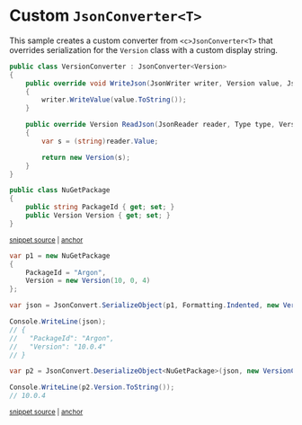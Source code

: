 # Custom `JsonConverter<T>`

This sample creates a custom converter from `<c>JsonConverter<T>` that overrides serialization for the `Version` class with a custom display string.

<!-- snippet: CustomJsonConverterGenericTypes -->
<a id='snippet-customjsonconvertergenerictypes'></a>
```cs
public class VersionConverter : JsonConverter<Version>
{
    public override void WriteJson(JsonWriter writer, Version value, JsonSerializer serializer)
    {
        writer.WriteValue(value.ToString());
    }

    public override Version ReadJson(JsonReader reader, Type type, Version existingValue, bool hasExistingValue, JsonSerializer serializer)
    {
        var s = (string)reader.Value;

        return new Version(s);
    }
}

public class NuGetPackage
{
    public string PackageId { get; set; }
    public Version Version { get; set; }
}
```
<sup><a href='/src/Tests/Documentation/Samples/Serializer/CustomJsonConverterGeneric.cs#L32-L53' title='Snippet source file'>snippet source</a> | <a href='#snippet-customjsonconvertergenerictypes' title='Start of snippet'>anchor</a></sup>
<!-- endSnippet -->

<!-- snippet: CustomJsonConverterGenericUsage -->
<a id='snippet-customjsonconvertergenericusage'></a>
```cs
var p1 = new NuGetPackage
{
    PackageId = "Argon",
    Version = new Version(10, 0, 4)
};

var json = JsonConvert.SerializeObject(p1, Formatting.Indented, new VersionConverter());

Console.WriteLine(json);
// {
//   "PackageId": "Argon",
//   "Version": "10.0.4"
// }

var p2 = JsonConvert.DeserializeObject<NuGetPackage>(json, new VersionConverter());

Console.WriteLine(p2.Version.ToString());
// 10.0.4
```
<sup><a href='/src/Tests/Documentation/Samples/Serializer/CustomJsonConverterGeneric.cs#L58-L77' title='Snippet source file'>snippet source</a> | <a href='#snippet-customjsonconvertergenericusage' title='Start of snippet'>anchor</a></sup>
<!-- endSnippet -->
